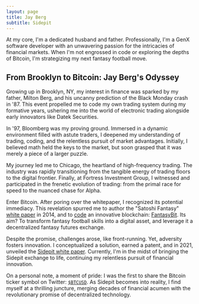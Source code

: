 ```yaml
---
layout: page
title: Jay Berg
subtitle: Sidepit
---
```


At my core, I'm a dedicated husband and father. Professionally, I'm a GenX software developer with an unwavering passion for the intricacies of financial markets. When I'm not engrossed in code or exploring the depths of Bitcoin, I'm strategizing my next fantasy football move.

## From Brooklyn to Bitcoin: Jay Berg's Odyssey

Growing up in Brooklyn, NY, my interest in finance was sparked by my father, Milton Berg, and his uncanny prediction of the Black Monday crash in '87. This event propelled me to code my own trading system during my formative years, ushering me into the world of electronic trading alongside early innovators like Datek Securities.

In '97, Bloomberg was my proving ground. Immersed in a dynamic environment filled with astute traders, I deepened my understanding of trading, coding, and the relentless pursuit of market advantages. Initially, I believed math held the keys to the market, but soon grasped that it was merely a piece of a larger puzzle.

My journey led me to Chicago, the heartland of high-frequency trading. The industry was rapidly transitioning from the tangible energy of trading floors to the digital frontier. Finally, at Fortress Investment Group, I witnessed and participated in the frenetic evolution of trading: from the primal race for speed to the nuanced chase for Alpha.

Enter Bitcoin. After poring over the whitepaper, I recognized its potential immediacy. This revelation spurred me to author the "Satoshi Fantasy" [white paper](satoshifantasy) in 2014, and to [code](https://github.com/protoblock/protoblock) an innovative blockchain: [FantasyBit](https://fantasybit.com/). Its aim? To transform fantasy football skills into a digital asset, and leverage it a decentralized fantasy futures exchange. 

Despite the promise, challenges arose, like front-running. Yet, adversity fosters innovation. I conceptualized a solution, earned a patent, and in 2021, unveiled the [Sidepit white paper](https://jaybny.com/sidepit/). Currently, I'm in the midst of bringing the Sidepit exchange to life, continuing my relentless pursuit of financial innovation.

On a personal note, a moment of pride: I was the first to share the Bitcoin ticker symbol on Twitter: [`$BTCUSD`](https://twitter.com/jaybny/status/233992704994971648). 
As Sidepit becomes into reality, I find myself at a thrilling juncture, merging decades of financial acumen with the revolutionary promise of decentralized technology.



